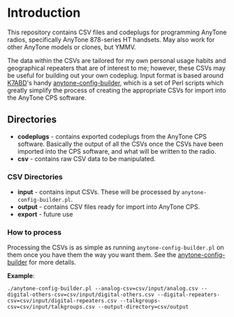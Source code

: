 # Introduction

This repository contains CSV files and codeplugs for programming AnyTone radios, specifically AnyTone 878-series HT handsets.  May also work for other AnyTone models or clones, but YMMV.

The data within the CSVs are tailored for my own personal usage habits and geographical repeaters that are of interest to me; however, these CSVs may be useful for building out your own codeplug.  Input format is based around [K7ABD](https://github.com/K7ABD)'s handy [anytone-config-builder](https://github.com/K7ABD/anytone-config-builder), which is a set of Perl scripts which greatly simplify the process of creating the appropriate CSVs for import into the AnyTone CPS software.

## Directories

- **codeplugs** - contains exported codeplugs from the AnyTone CPS software.  Basically the output of all the CSVs once the CSVs have been imported into the CPS software, and what will be written to the radio.
- **csv** - contains raw CSV data to be manipulated.

### CSV Directories

- **input** - contains input CSVs.  These will be processed by `anytone-config-builder.pl`.
- **output** - contains CSV files ready for import into AnyTone CPS.
- **export** - future use

### How to process

Processing the CSVs is as simple as running `anytone-config-builder.pl` on them once you have them the way you want them.  See the [anytone-config-builder](https://github.com/K7ABD/anytone-config-builder) for more details.

**Example**:

    ./anytone-config-builder.pl --analog-csv=csv/input/analog.csv --digital-others-csv=csv/input/digital-others.csv --digital-repeaters-csv=csv/input/digital-repeaters.csv --talkgroups-csv=csv/input/talkgroups.csv --output-directory=csv/output



